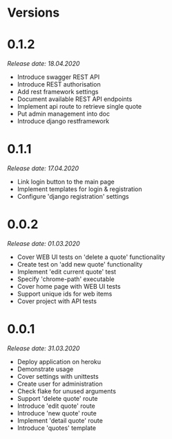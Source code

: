 Versions
========

0.1.2
==========

_Release date: 18.04.2020_

- Introduce swagger REST API
- Introduce REST authorisation
- Add rest framework settings
- Document available REST API endpoints
- Implement api route to retrieve single quote
- Put admin management into doc
- Introduce django restframework

0.1.1
==========

_Release date: 17.04.2020_

- Link login button to the main page
- Implement templates for login & registration
- Configure 'django registration' settings

0.0.2
==========

_Release date: 01.03.2020_

- Cover WEB UI tests on 'delete a quote' functionality
- Create test on 'add new quote' functionality
- Implement 'edit current quote' test
- Specify 'chrome-path' executable
- Cover home page with WEB UI tests
- Support unique ids for web items
- Cover project with API tests

0.0.1
==========

_Release date: 31.03.2020_

- Deploy application on heroku
- Demonstrate usage
- Cover settings with unittests
- Create user for administration
- Check flake for unused arguments
- Support 'delete quote' route
- Introduce 'edit quote' route
- Introduce 'new quote' route
- Implement 'detail quote' route
- Introduce 'quotes' template